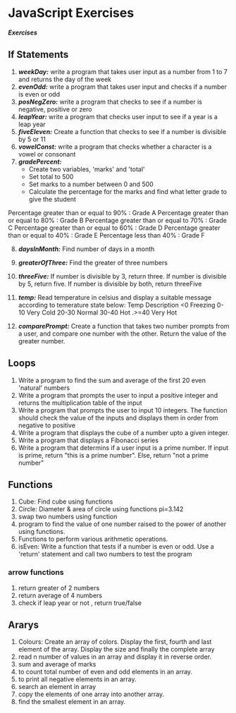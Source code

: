 # JavaScript Exercises
***Exercises***
## If Statements
1. ***weekDay:*** write a program that takes user input as a number from 1 to 7 and returns the day of the week
2. ***evenOdd:*** write a program that takes user input and checks if a number is even or odd
3. ***posNegZero:*** write a program that checks to see if a number is negative, positive or zero
4. ***leapYear:*** write a program that checks user input to see if a year is a leap year
5. ***fiveEleven:*** Create a function that checks to see if a number is divisible by 5 or 11
6. ***vowelConst:*** write a program that checks whether a character is a vowel or consonant
7. ***gradePercent:*** 
    * Create two variables, 'marks' and 'total'
    * Set total to 500
    * Set marks to a number between 0 and 500
    * Calculate the percentage for the marks and find what letter grade to give the student

Percentage greater than or equal to 90% : Grade A
Percentage greater than or equal to 80% : Grade B
Percentage greater than or equal to 70% : Grade C
Percentage greater than or equal to 60% : Grade D
Percentage greater than or equal to 40% : Grade E
Percentage less than 40% : Grade F
    
8. ***daysInMonth:*** Find number of days in a month
9. ***greaterOfThree:*** Find the greater of three numbers
10. ***threeFive:*** If number is divisible by 3, return three. If number is divisible by 5, return five. If number is divisible by both, return threeFive
11. ***temp:*** Read temperature in celsius and display a suitable message according to temerature state below: 
    Temp    Description
    <0      Freezing
    0-10    Very Cold
    20-30   Normal
    30-40   Hot
    .>=40   Very Hot

12. ***comparePrompt:*** Create a function that takes two number prompts from a user, and compare one number with the other. Return the value of the greater number.

## Loops

1. Write a program to find the sum and average of the first 20 even 'natural' numbers
2. Write a program that prompts the user to input a positive integer and returns the multiplication table of the input
3. Write a program that prompts the user to input 10 integers. The function should check the value of the inputs and displays them in order from negative to positive
4. Write a program that displays the cube of a number upto a given integer. 
5. Write a program that displays a Fibonacci series
6. Write a program that determins if a user input is a prime number. If input is prime, return "this is a prime number". Else, return "not a prime number"

## Functions

1. Cube: Find cube using functions
2. Circle: Diameter & area of circle using functions   pi=3.142
3. swap two numbers using function
4. program to find the value of one number raised to the power of another using functions. 
5. Functions to perform various arithmetic operations.
6. isEven: Write a function that tests if a number is even or odd. Use a 'return' statement and call two numbers to test the program

### arrow functions
1. return greater of 2 numbers
2. return average of 4 numbers
3. check if leap year or not , return true/false

## Ararys
1. Colours: Create an array of colors. Display the first, fourth and last element of the array. Display the size and finally the complete array
2. read n number of values in an array and display it in reverse order.
3. sum and average of marks
4. to count total number of even and odd elements in an array.
5. to print all negative elements in an array.
6. search an element in array
7. copy the elements of one array into another array. 
8. find the smallest element in an array.